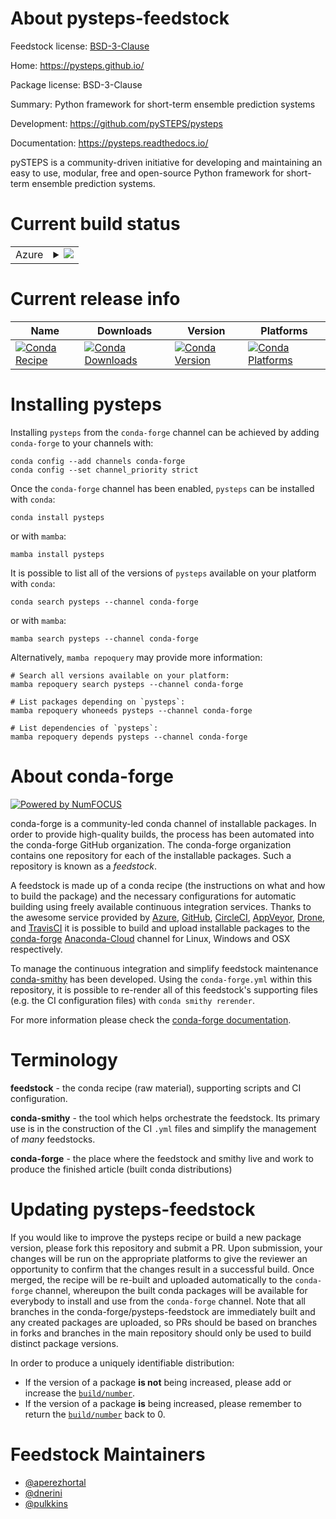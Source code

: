 About pysteps-feedstock
=======================

Feedstock license: [BSD-3-Clause](https://github.com/conda-forge/pysteps-feedstock/blob/main/LICENSE.txt)

Home: https://pysteps.github.io/

Package license: BSD-3-Clause

Summary: Python framework for short-term ensemble prediction systems

Development: https://github.com/pySTEPS/pysteps

Documentation: https://pysteps.readthedocs.io/

pySTEPS is a community-driven initiative for developing and maintaining an
easy to use, modular, free and open-source Python framework for short-term
ensemble prediction systems.


Current build status
====================


<table>
    
  <tr>
    <td>Azure</td>
    <td>
      <details>
        <summary>
          <a href="https://dev.azure.com/conda-forge/feedstock-builds/_build/latest?definitionId=6505&branchName=main">
            <img src="https://dev.azure.com/conda-forge/feedstock-builds/_apis/build/status/pysteps-feedstock?branchName=main">
          </a>
        </summary>
        <table>
          <thead><tr><th>Variant</th><th>Status</th></tr></thead>
          <tbody><tr>
              <td>linux_64_python3.10.____cpython</td>
              <td>
                <a href="https://dev.azure.com/conda-forge/feedstock-builds/_build/latest?definitionId=6505&branchName=main">
                  <img src="https://dev.azure.com/conda-forge/feedstock-builds/_apis/build/status/pysteps-feedstock?branchName=main&jobName=linux&configuration=linux%20linux_64_python3.10.____cpython" alt="variant">
                </a>
              </td>
            </tr><tr>
              <td>linux_64_python3.11.____cpython</td>
              <td>
                <a href="https://dev.azure.com/conda-forge/feedstock-builds/_build/latest?definitionId=6505&branchName=main">
                  <img src="https://dev.azure.com/conda-forge/feedstock-builds/_apis/build/status/pysteps-feedstock?branchName=main&jobName=linux&configuration=linux%20linux_64_python3.11.____cpython" alt="variant">
                </a>
              </td>
            </tr><tr>
              <td>linux_64_python3.12.____cpython</td>
              <td>
                <a href="https://dev.azure.com/conda-forge/feedstock-builds/_build/latest?definitionId=6505&branchName=main">
                  <img src="https://dev.azure.com/conda-forge/feedstock-builds/_apis/build/status/pysteps-feedstock?branchName=main&jobName=linux&configuration=linux%20linux_64_python3.12.____cpython" alt="variant">
                </a>
              </td>
            </tr><tr>
              <td>linux_64_python3.8.____cpython</td>
              <td>
                <a href="https://dev.azure.com/conda-forge/feedstock-builds/_build/latest?definitionId=6505&branchName=main">
                  <img src="https://dev.azure.com/conda-forge/feedstock-builds/_apis/build/status/pysteps-feedstock?branchName=main&jobName=linux&configuration=linux%20linux_64_python3.8.____cpython" alt="variant">
                </a>
              </td>
            </tr><tr>
              <td>linux_64_python3.9.____cpython</td>
              <td>
                <a href="https://dev.azure.com/conda-forge/feedstock-builds/_build/latest?definitionId=6505&branchName=main">
                  <img src="https://dev.azure.com/conda-forge/feedstock-builds/_apis/build/status/pysteps-feedstock?branchName=main&jobName=linux&configuration=linux%20linux_64_python3.9.____cpython" alt="variant">
                </a>
              </td>
            </tr><tr>
              <td>osx_64_python3.10.____cpython</td>
              <td>
                <a href="https://dev.azure.com/conda-forge/feedstock-builds/_build/latest?definitionId=6505&branchName=main">
                  <img src="https://dev.azure.com/conda-forge/feedstock-builds/_apis/build/status/pysteps-feedstock?branchName=main&jobName=osx&configuration=osx%20osx_64_python3.10.____cpython" alt="variant">
                </a>
              </td>
            </tr><tr>
              <td>osx_64_python3.11.____cpython</td>
              <td>
                <a href="https://dev.azure.com/conda-forge/feedstock-builds/_build/latest?definitionId=6505&branchName=main">
                  <img src="https://dev.azure.com/conda-forge/feedstock-builds/_apis/build/status/pysteps-feedstock?branchName=main&jobName=osx&configuration=osx%20osx_64_python3.11.____cpython" alt="variant">
                </a>
              </td>
            </tr><tr>
              <td>osx_64_python3.12.____cpython</td>
              <td>
                <a href="https://dev.azure.com/conda-forge/feedstock-builds/_build/latest?definitionId=6505&branchName=main">
                  <img src="https://dev.azure.com/conda-forge/feedstock-builds/_apis/build/status/pysteps-feedstock?branchName=main&jobName=osx&configuration=osx%20osx_64_python3.12.____cpython" alt="variant">
                </a>
              </td>
            </tr><tr>
              <td>osx_64_python3.8.____cpython</td>
              <td>
                <a href="https://dev.azure.com/conda-forge/feedstock-builds/_build/latest?definitionId=6505&branchName=main">
                  <img src="https://dev.azure.com/conda-forge/feedstock-builds/_apis/build/status/pysteps-feedstock?branchName=main&jobName=osx&configuration=osx%20osx_64_python3.8.____cpython" alt="variant">
                </a>
              </td>
            </tr><tr>
              <td>osx_64_python3.9.____cpython</td>
              <td>
                <a href="https://dev.azure.com/conda-forge/feedstock-builds/_build/latest?definitionId=6505&branchName=main">
                  <img src="https://dev.azure.com/conda-forge/feedstock-builds/_apis/build/status/pysteps-feedstock?branchName=main&jobName=osx&configuration=osx%20osx_64_python3.9.____cpython" alt="variant">
                </a>
              </td>
            </tr><tr>
              <td>win_64_python3.10.____cpython</td>
              <td>
                <a href="https://dev.azure.com/conda-forge/feedstock-builds/_build/latest?definitionId=6505&branchName=main">
                  <img src="https://dev.azure.com/conda-forge/feedstock-builds/_apis/build/status/pysteps-feedstock?branchName=main&jobName=win&configuration=win%20win_64_python3.10.____cpython" alt="variant">
                </a>
              </td>
            </tr><tr>
              <td>win_64_python3.11.____cpython</td>
              <td>
                <a href="https://dev.azure.com/conda-forge/feedstock-builds/_build/latest?definitionId=6505&branchName=main">
                  <img src="https://dev.azure.com/conda-forge/feedstock-builds/_apis/build/status/pysteps-feedstock?branchName=main&jobName=win&configuration=win%20win_64_python3.11.____cpython" alt="variant">
                </a>
              </td>
            </tr><tr>
              <td>win_64_python3.12.____cpython</td>
              <td>
                <a href="https://dev.azure.com/conda-forge/feedstock-builds/_build/latest?definitionId=6505&branchName=main">
                  <img src="https://dev.azure.com/conda-forge/feedstock-builds/_apis/build/status/pysteps-feedstock?branchName=main&jobName=win&configuration=win%20win_64_python3.12.____cpython" alt="variant">
                </a>
              </td>
            </tr><tr>
              <td>win_64_python3.8.____cpython</td>
              <td>
                <a href="https://dev.azure.com/conda-forge/feedstock-builds/_build/latest?definitionId=6505&branchName=main">
                  <img src="https://dev.azure.com/conda-forge/feedstock-builds/_apis/build/status/pysteps-feedstock?branchName=main&jobName=win&configuration=win%20win_64_python3.8.____cpython" alt="variant">
                </a>
              </td>
            </tr><tr>
              <td>win_64_python3.9.____cpython</td>
              <td>
                <a href="https://dev.azure.com/conda-forge/feedstock-builds/_build/latest?definitionId=6505&branchName=main">
                  <img src="https://dev.azure.com/conda-forge/feedstock-builds/_apis/build/status/pysteps-feedstock?branchName=main&jobName=win&configuration=win%20win_64_python3.9.____cpython" alt="variant">
                </a>
              </td>
            </tr>
          </tbody>
        </table>
      </details>
    </td>
  </tr>
</table>

Current release info
====================

| Name | Downloads | Version | Platforms |
| --- | --- | --- | --- |
| [![Conda Recipe](https://img.shields.io/badge/recipe-pysteps-green.svg)](https://anaconda.org/conda-forge/pysteps) | [![Conda Downloads](https://img.shields.io/conda/dn/conda-forge/pysteps.svg)](https://anaconda.org/conda-forge/pysteps) | [![Conda Version](https://img.shields.io/conda/vn/conda-forge/pysteps.svg)](https://anaconda.org/conda-forge/pysteps) | [![Conda Platforms](https://img.shields.io/conda/pn/conda-forge/pysteps.svg)](https://anaconda.org/conda-forge/pysteps) |

Installing pysteps
==================

Installing `pysteps` from the `conda-forge` channel can be achieved by adding `conda-forge` to your channels with:

```
conda config --add channels conda-forge
conda config --set channel_priority strict
```

Once the `conda-forge` channel has been enabled, `pysteps` can be installed with `conda`:

```
conda install pysteps
```

or with `mamba`:

```
mamba install pysteps
```

It is possible to list all of the versions of `pysteps` available on your platform with `conda`:

```
conda search pysteps --channel conda-forge
```

or with `mamba`:

```
mamba search pysteps --channel conda-forge
```

Alternatively, `mamba repoquery` may provide more information:

```
# Search all versions available on your platform:
mamba repoquery search pysteps --channel conda-forge

# List packages depending on `pysteps`:
mamba repoquery whoneeds pysteps --channel conda-forge

# List dependencies of `pysteps`:
mamba repoquery depends pysteps --channel conda-forge
```


About conda-forge
=================

[![Powered by
NumFOCUS](https://img.shields.io/badge/powered%20by-NumFOCUS-orange.svg?style=flat&colorA=E1523D&colorB=007D8A)](https://numfocus.org)

conda-forge is a community-led conda channel of installable packages.
In order to provide high-quality builds, the process has been automated into the
conda-forge GitHub organization. The conda-forge organization contains one repository
for each of the installable packages. Such a repository is known as a *feedstock*.

A feedstock is made up of a conda recipe (the instructions on what and how to build
the package) and the necessary configurations for automatic building using freely
available continuous integration services. Thanks to the awesome service provided by
[Azure](https://azure.microsoft.com/en-us/services/devops/), [GitHub](https://github.com/),
[CircleCI](https://circleci.com/), [AppVeyor](https://www.appveyor.com/),
[Drone](https://cloud.drone.io/welcome), and [TravisCI](https://travis-ci.com/)
it is possible to build and upload installable packages to the
[conda-forge](https://anaconda.org/conda-forge) [Anaconda-Cloud](https://anaconda.org/)
channel for Linux, Windows and OSX respectively.

To manage the continuous integration and simplify feedstock maintenance
[conda-smithy](https://github.com/conda-forge/conda-smithy) has been developed.
Using the ``conda-forge.yml`` within this repository, it is possible to re-render all of
this feedstock's supporting files (e.g. the CI configuration files) with ``conda smithy rerender``.

For more information please check the [conda-forge documentation](https://conda-forge.org/docs/).

Terminology
===========

**feedstock** - the conda recipe (raw material), supporting scripts and CI configuration.

**conda-smithy** - the tool which helps orchestrate the feedstock.
                   Its primary use is in the construction of the CI ``.yml`` files
                   and simplify the management of *many* feedstocks.

**conda-forge** - the place where the feedstock and smithy live and work to
                  produce the finished article (built conda distributions)


Updating pysteps-feedstock
==========================

If you would like to improve the pysteps recipe or build a new
package version, please fork this repository and submit a PR. Upon submission,
your changes will be run on the appropriate platforms to give the reviewer an
opportunity to confirm that the changes result in a successful build. Once
merged, the recipe will be re-built and uploaded automatically to the
`conda-forge` channel, whereupon the built conda packages will be available for
everybody to install and use from the `conda-forge` channel.
Note that all branches in the conda-forge/pysteps-feedstock are
immediately built and any created packages are uploaded, so PRs should be based
on branches in forks and branches in the main repository should only be used to
build distinct package versions.

In order to produce a uniquely identifiable distribution:
 * If the version of a package **is not** being increased, please add or increase
   the [``build/number``](https://docs.conda.io/projects/conda-build/en/latest/resources/define-metadata.html#build-number-and-string).
 * If the version of a package **is** being increased, please remember to return
   the [``build/number``](https://docs.conda.io/projects/conda-build/en/latest/resources/define-metadata.html#build-number-and-string)
   back to 0.

Feedstock Maintainers
=====================

* [@aperezhortal](https://github.com/aperezhortal/)
* [@dnerini](https://github.com/dnerini/)
* [@pulkkins](https://github.com/pulkkins/)

